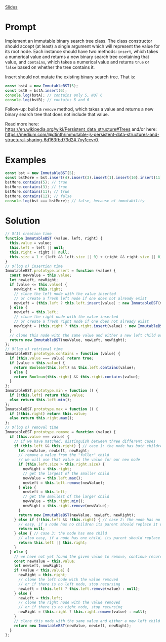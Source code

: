[Slides](http://slides.com/mschreiber/reacto-4-7#/)

# Prompt

Implement an immutable binary search tree class. The class constructor should accept (at least) a single argument which will represent the value for its root node. Each instance should have two methods: `insert`, which takes a numerical value and returns a new binary search tree containing that value, and `contains`, which takes a numerical value and returns `true` or `false` based on whether the tree contains it.

Insert should not mutate the existing binary search tree. That is:

```js
const bstA = new ImmutableBST(5);
const bstB = bstA.insert(6);
console.log(bstA); // contains only 5, NOT 6
console.log(bstB); // contains 5 and 6
```

Follow-up: build a `remove` method, which takes a value and returns a new binary search tree that does not include that value.

Read more here: https://en.wikipedia.org/wiki/Persistent_data_structure#Trees and/or here: https://medium.com/@dtinth/immutable-js-persistent-data-structures-and-structural-sharing-6d163fbd73d2#.7xy1ccvr0.

# Examples

```js
const bst = new ImmutableBST(5);
const bstMore = bst.insert(4).insert(3).insert(1).insert(10).insert(11).insert(15).insert(2).insert(100);
bstMore.contains(5); // true
bstMore.contains(3); // true
bstMore.contains(11); // true
bstMore.contains(12); // false
console.log(bst === bstMore); // false, because of immutability
```

# Solution

```js
// O(1) creation time
function ImmutableBST (value, left, right) {
  this.value = value;
  this.left = left || null;
  this.right = right || null;
  this.size = 1 + (left && left.size || 0) + (right && right.size || 0);
}
// O(log n) insertion time
ImmutableBST.prototype.insert = function (value) {
  const newValue = this.value;
  let newLeft, newRight;
  if (value <= this.value) {
    newRight = this.right;
    // clone the left node with the value inserted
    // or create a fresh left node if one does not already exist
    newLeft = (this.left ? this.left.insert(value) : new ImmutableBST(value));
  } else {
    newLeft = this.left;
    // clone the right node with the value inserted
    // or create a fresh right node if one does not already exist
    newRight = (this.right ? this.right.insert(value) : new ImmutableBST(value));
  }
  // clone this node with the same value and either a new left child or a new right child (depending on above)
  return new ImmutableBST(newValue, newLeft, newRight);
};
// O(log n) retrieval time
ImmutableBST.prototype.contains = function (value) {
  if (this.value === value) return true;
  if (value < this.value) {
    return Boolean(this.left) && this.left.contains(value);
  } else {
    return Boolean(this.right) && this.right.contains(value);
  }
};
ImmutableBST.prototype.min = function () {
  if (!this.left) return this.value;
  else return this.left.min();
};
ImmutableBST.prototype.max = function () {
  if (!this.right) return this.value;
  else return this.right.max();
};
// O(log n) removal time
ImmutableBST.prototype.remove = function (value) {
  if (this.value === value) {
    // if we have matched, distinguish between three different cases
    if (this.left && this.right) { // case 1: the node has both children
      let newValue, newLeft, newRight;
      // remove a value from the "fuller" child
      // we will use that value as the value for our new node
      if (this.left.size > this.right.size) {
        newRight = this.right;
        // get the largest of the smaller child
        newValue = this.left.max();
        newLeft = this.left.remove(newValue);
      } else {
        newLeft = this.left;
        // get the smallest of the larger child
        newValue = this.right.min();
        newRight = this.right.remove(newValue);
      }
      return new ImmutableBST(newValue, newLeft, newRight);
    } else if (!this.left && !this.right) { // case 2: the node has no children
      // easy, if a node has no children its parent should replace it with null
      return null;
    } else { // case 3: the node has one child
      // also easy, if a node has one child, its parent should replace it with that child
      return this.left || this.right;
    }
  } else {
    // we have not yet found the given value to remove, continue recursing
    const newValue = this.value;
    let newLeft, newRight;
    if (value < this.value) {
      newRight = this.right;
      // clone the left node with the value removed
      // or if there is no left node, stop recursing
      newLeft = (this.left ? this.left.remove(value) : null);
    } else {
      newLeft = this.left;
      // clone the right node with the value removed
      // or if there is no right node, stop recursing
      newRight = (this.right ? this.right.remove(value) : null);
    }
    // clone this node with the same value and either a new left child or a new right child (depending on above)
    return new ImmutableBST(newValue, newLeft, newRight);
  }
};
```